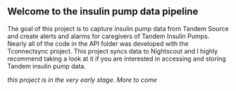 ## Welcome to the insulin pump data pipeline ##

The goal of this project is to capture insulin pump data from Tandem Source and create alerts and alarms for caregivers of Tandem Insulin Pumps. Nearly all of the code in the API folder was developed with the Tconnectsync project. This project syncs data to Nightscout and I highly recommend taking a look at it if you are interested in accessing and storing Tandem insulin pump data. 

*this project is in the very early stage. More to come* 